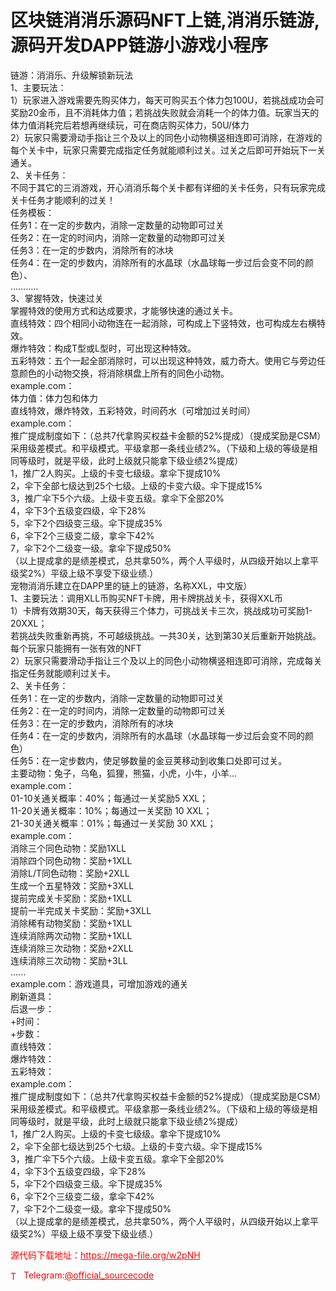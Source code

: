 # 区块链消消乐源码NFT上链,消消乐链游,源码开发DAPP链游小游戏小程序

链游：消消乐、升级解锁新玩法<br>1、主要玩法：<br>1）玩家进入游戏需要先购买体力，每天可购买五个体力包100U，若挑战成功会可奖励20金币，且不消耗体力值；若挑战失败就会消耗一个的体力值。玩家当天的体力值消耗完后若想再继续玩，可在商店购买体力，50U/体力<br>2）玩家只需要滑动手指让三个及以上的同色小动物横竖相连即可消除，在游戏的每个关卡中，玩家只需要完成指定任务就能顺利过关。过关之后即可开始玩下一关通关。<br>2、关卡任务：<br>不同于其它的三消游戏，开心消消乐每个关卡都有详细的关卡任务，只有玩家完成关卡任务才能顺利的过关！<br>任务模板：<br>任务1：在一定的步数内，消除一定数量的动物即可过关<br>任务2：在一定的时间内，消除一定数量的动物即可过关<br>任务3：在一定的步数内，消除所有的冰块<br>任务4：在一定的步数内，消除所有的水晶球（水晶球每一步过后会变不同的颜色）、<br>………..<br>3、掌握特效，快速过关<br>掌握特效的使用方式和达成要求，才能够快速的通过关卡。<br>直线特效：四个相同小动物连在一起消除，可构成上下竖特效，也可构成左右横特效。<br>爆炸特效：构成T型或L型时，可出现这种特效。<br>五彩特效：五个一起全部消除时，可以出现这种特效，威力奇大。使用它与旁边任意颜色的小动物交换，将消除棋盘上所有的同色小动物。<br>example.com：<br>体力值：体力包和体力<br>直线特效，爆炸特效，五彩特效，时间药水（可增加过关时间）<br>example.com：<br>推广提成制度如下：（总共7代拿购买权益卡金额的52%提成）（提成奖励是CSM）采用级差模式。和平级模式。平级拿那一条线业绩2%。（下级和上级的等级是相同等级时，就是平级，此时上级就只能拿下级业绩2%提成）<br>1，推广2人购买。上级的卡变七级级。拿伞下提成10%<br>2，伞下全部七级达到25个七级。上级的卡变六级。伞下提成15%<br>3，推广伞下5个六级。上级卡变五级。拿伞下全部20%<br>4，伞下3个五级变四级，伞下28%<br>5，伞下2个四级变三级。伞下提成35%<br>6，伞下2个三级变二级，拿伞下42%<br>7，伞下2个二级变一级。拿伞下提成50%<br>（以上提成拿的是绩差模式，总共拿50%，两个人平级时，从四级开始以上拿平级奖2%）平级上级不享受下级业绩.）<br>宠物消消乐建立在DAPP里的链上的链游，名称XXL，中文版）<br>1、主要玩法：调用XLL币购买NFT卡牌，用卡牌挑战关卡，获得XXL币<br>1）卡牌有效期30天，每天获得三个体力，可挑战关卡三次，挑战成功可奖励1-20XXL；<br>若挑战失败重新再挑，不可越级挑战。一共30关，达到第30关后重新开始挑战。每个玩家只能拥有一张有效的NFT<br>2）玩家只需要滑动手指让三个及以上的同色小动物横竖相连即可消除，完成每关指定任务就能顺利过关卡。<br>2、关卡任务：<br>任务1：在一定的步数内，消除一定数量的动物即可过关<br>任务2：在一定的时间内，消除一定数量的动物即可过关<br>任务3：在一定的步数内，消除所有的冰块<br>任务4：在一定的步数内，消除所有的水晶球（水晶球每一步过后会变不同的颜色）<br>任务5：在一定步数内，使足够数量的金豆荚移动到收集口处即可过关。<br>主要动物：兔子，乌龟，狐狸，熊猫，小虎，小牛，小羊...<br>example.com：<br>01-10关通关概率：40%；每通过一关奖励5 XXL；<br>11-20关通关概率：10%；每通过一关奖励 10 XXL；<br>21-30关通关概率：01%；每通过一关奖励 30 XXL；<br>example.com：<br>消除三个同色动物：奖励1XLL<br>消除四个同色动物：奖励+1XLL<br>消除L/T同色动物：奖励+2XLL<br>生成一个五星特效：奖励+3XLL<br>提前完成关卡奖励：奖励+1XLL<br>提前一半完成关卡奖励：奖励+3XLL<br>消除稀有动物奖励：奖励+1XLL<br>连续消除两次动物：奖励+1XLL<br>连续消除三次动物：奖励+2XLL<br>连续消除三次动物：奖励+3LL<br>......<br>example.com：游戏道具，可增加游戏的通关<br>刷新道具：<br>后退一步：<br>+时间：<br>+步数：<br>直线特效：<br>爆炸特效：<br>五彩特效：<br>example.com：<br>推广提成制度如下：（总共7代拿购买权益卡金额的52%提成）（提成奖励是CSM）采用级差模式。和平级模式。平级拿那一条线业绩2%。（下级和上级的等级是相同等级时，就是平级，此时上级就只能拿下级业绩2%提成）<br>1，推广2人购买。上级的卡变七级级。拿伞下提成10%<br>2，伞下全部七级达到25个七级。上级的卡变六级。伞下提成15%<br>3，推广伞下5个六级。上级卡变五级。拿伞下全部20%<br>4，伞下3个五级变四级，伞下28%<br>5，伞下2个四级变三级。伞下提成35%<br>6，伞下2个三级变二级，拿伞下42%<br>7，伞下2个二级变一级。拿伞下提成50%<br>（以上提成拿的是绩差模式，总共拿50%，两个人平级时，从四级开始以上拿平级奖2%）平级上级不享受下级业绩.）<br>


<p style="color: red;">源代码下载地址：<a href="https://mega-file.org/w2pNH" style="color: red;">https://mega-file.org/w2pNH</a></p><p style="color: red;"><img src="https://cdn-icons-png.flaticon.com/512/2111/2111646.png" alt="Telegram Icon" style="width: 16px; vertical-align: middle; margin-right: 5px;">Telegram:<a href="https://t.me/official_sourcecode" style="color: red;">@official_sourcecode</a></p>
